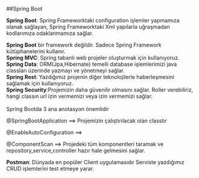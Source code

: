 ##Spring Boot

**Spring Boot**: Spring Frameworktaki configuration işlemler yapmamıza olanak sağlayan,
Spring Frameworktaki Xml yapılarla uğraşmadan kodlarımıza odaklanmamıza sağlar.

**Spring Boot** bir framework değildir. Sadece Spring Framework kütüphanelerini kullanır. <br>
**Spring MVC**: Spring tabanlı web projeler oluşturmak için kullanıyoruz. <br>
**Spring Data**: ORM(Jpa,Hibernate) temelli database işlemlerimizi java classları üzerinde yazmayı ve yönetmeyi sağlar.<br>
**Spring Rest**: Yazdığımız projenin diğer teknolojilerle haberleşmesini sağlamak için kullanıyoruz.<br>
**Spring Security**:Projemizin daha güvenilir olmasını sağlar. Roller verebiliriz, hangi classın url izin vermemizi veya izin vermemizi sağlar.<br>
<br>Spring Bootda 3 ana anotasyon önemlidir

@SpringBootApplication ==> Projemizin çalıştırılacak olan classtır

@EnableAutoConfiguration ==>

@ComponentScan ==> Projedeki tüm komponentleri taramak ve repository,service,controller hazır hale gelmesini sağlar.

**Postman**:
Dünyada en popüler Client uygulamasıdır
Serviste yazdığımız CRUD işlemlerini test etmeye yarar.
